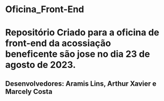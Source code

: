 # Oficina_Front-End
<h1>Repositório Criado para a oficina de front-end da acossiação beneficente são jose no dia 23 de agosto de 2023.</h1>
<h2>Desenvolvedores: Aramis Lins, Arthur Xavier e Marcely Costa</h2>
